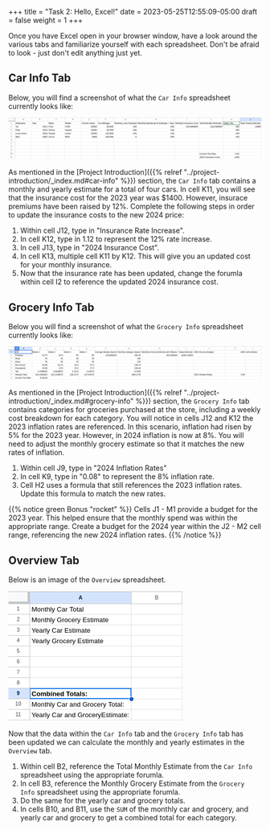 +++
title = "Task 2: Hello, Excel!"
date = 2023-05-25T12:55:09-05:00
draft = false
weight = 1
+++

Once you have Excel open in your browser window, have a look around the various tabs and familiarize yourself with each spreadsheet. Don't be afraid to look - just don't edit anything just yet.

## Car Info Tab

Below, you will find a screenshot of what the `Car Info` spreadsheet currently looks like:

![Image of car info spreadsheet tab within the Hello, Excel! Excel](pictures/car-info-spreadsheet.png?classes=border)

As mentioned in the [Project Introduction]({{% relref "../project-introduction/_index.md#car-info" %}}) section, the `Car Info` tab contains a monthly and yearly estimate for a total of four cars. In cell K11, you will see that the insurance cost for the 2023 year was $1400. However, insurace premiums have been raised by 12%. Complete the following steps in order to update the insurance costs to the new 2024 price:

1. Within cell J12, type in "Insurance Rate Increase".
1. In cell K12, type in 1.12 to represent the 12% rate increase.
1. In cell J13, type in "2024 Insurance Cost".
1. In cell K13, multiple cell K11 by K12. This will give you an updated cost for your monthly insurance.
1. Now that the insurance rate has been updated, change the forumla within cell I2 to reference the updated 2024 insurance cost.

## Grocery Info Tab

Below you will find a screenshot of what the `Grocery Info` spreadsheet currently looks like:

![Image of the grocery info spreadsheet tab within the Hello, Excel! Excel](pictures/grocery-info-spreadsheet.png?classes=border)

As mentioned in the [Project Introduction]({{% relref "../project-introduction/_index.md#grocery-info" %}}) section, the `Grocery Info` tab contains categories for groceries purchased at the store, including a weekly cost breakdown for each category. You will notice in cells J12 and K12 the 2023 inflation rates are referenced. In this scenario, inflation had risen by 5% for the 2023 year. However, in 2024 inflation is now at 8%. You will need to adjust the monthly grocery estimate so that it matches the new rates of inflation.

1. Within cell J9, type in "2024 Inflation Rates"
1. In cell K9, type in "0.08" to represent the 8% inflation rate.
1. Cell H2 uses a formula that still references the 2023 inflation rates. Update this formula to match the new rates.

{{% notice green Bonus "rocket" %}}
Cells J1 - M1 provide a budget for the 2023 year. This helped ensure that the monthly spend was within the appropriate range. Create a budget for the 2024 year within the J2 - M2 cell range, referencing the new 2024 inflation rates.
{{% /notice %}}

## Overview Tab

Below is an image of the `Overview` spreadsheet. 

![Image of the overview spreadsheet tab within the Hello, Excel! Excel](pictures/overview-spreadsheet.png?classes=border)

Now that the data within the `Car Info` tab and the `Grocery Info` tab has been updated we can calculate the monthly and yearly estimates in the `Overview` tab.

1. Within cell B2, reference the Total Monthly Estimate from the `Car Info` spreadsheet using the appropriate forumla.
1. In cell B3, reference the Monthly Grocery Estimate from the `Grocery Info` spreadsheet using the appropriate forumla.
1. Do the same for the yearly car and grocery totals.
1. In cells B10, and B11, use the `SUM` of the monthly car and grocery, and yearly car and grocery to get a combined total for each category.
